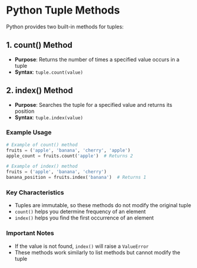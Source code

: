 # Python Tuple Methods

Python provides two built-in methods for tuples:

## 1. count() Method
- **Purpose**: Returns the number of times a specified value occurs in a tuple
- **Syntax**: `tuple.count(value)`

## 2. index() Method
- **Purpose**: Searches the tuple for a specified value and returns its position
- **Syntax**: `tuple.index(value)`

### Example Usage

```python
# Example of count() method
fruits = ('apple', 'banana', 'cherry', 'apple')
apple_count = fruits.count('apple')  # Returns 2

# Example of index() method
fruits = ('apple', 'banana', 'cherry')
banana_position = fruits.index('banana')  # Returns 1
```

### Key Characteristics
- Tuples are immutable, so these methods do not modify the original tuple
- `count()` helps you determine frequency of an element
- `index()` helps you find the first occurrence of an element

### Important Notes
- If the value is not found, `index()` will raise a `ValueError`
- These methods work similarly to list methods but cannot modify the tuple